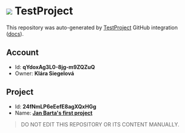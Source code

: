 # ![](https://s3.amazonaws.com/storage-static.testproject.io/logos/TP-Logo-Square.svg) TestProject

This repository was auto-generated by [TestProject](https://testproject.io) GitHub integration ([docs](https://docs.testproject.io/testproject-integrations/github-integration)).

## Account
* Id: **qYdoxAg3L0-8jg-m9ZQZuQ**
* Owner: **Klára Siegelová**

## Project
* Id: **24fNmLP6eEefE8agXQxHGg**
* Name: **[Jan Barta's first project](https://app.testproject.io/#/projects/591939/tests)**

> DO NOT EDIT THIS REPOSITORY OR ITS CONTENT MANUALLY.